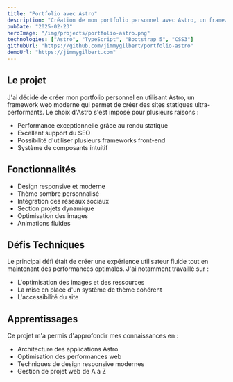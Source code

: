 ```yaml
---
title: "Portfolio avec Astro"
description: "Création de mon portfolio personnel avec Astro, un framework web moderne et performant"
pubDate: "2025-02-23"
heroImage: "/img/projects/portfolio-astro.png"
technologies: ["Astro", "TypeScript", "Bootstrap 5", "CSS3"]
githubUrl: "https://github.com/jimmygilbert/portfolio-astro"
demoUrl: "https://jimmygilbert.com"
---
```


## Le projet

J'ai décidé de créer mon portfolio personnel en utilisant Astro, un framework web moderne qui permet de créer des sites statiques ultra-performants. Le choix d'Astro s'est imposé pour plusieurs raisons :

- Performance exceptionnelle grâce au rendu statique
- Excellent support du SEO
- Possibilité d'utiliser plusieurs frameworks front-end
- Système de composants intuitif

## Fonctionnalités

- Design responsive et moderne
- Thème sombre personnalisé
- Intégration des réseaux sociaux
- Section projets dynamique
- Optimisation des images
- Animations fluides

## Défis Techniques

Le principal défi était de créer une expérience utilisateur fluide tout en maintenant des performances optimales. J'ai notamment travaillé sur :

- L'optimisation des images et des ressources
- La mise en place d'un système de thème cohérent
- L'accessibilité du site

## Apprentissages

Ce projet m'a permis d'approfondir mes connaissances en :

- Architecture des applications Astro
- Optimisation des performances web
- Techniques de design responsive modernes
- Gestion de projet web de A à Z
